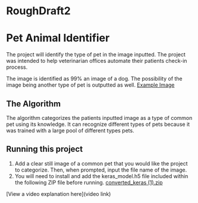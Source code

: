 # RoughDraft2
# Pet Animal Identifier

 The project will identify the type of pet in the image inputted. The project was intended to help veterinarian offices automate their patients check-in process.

The image is identified as 99% an image of a dog. The possibility of the image being another type of pet is outputted as well. [Example Image](https://user-images.githubusercontent.com/109747937/180843549-2bfac09c-418a-4045-a972-f900f5cc6303.png)

## The Algorithm
The algorithm categorizes the patients inputted image as a type of common pet using its knowledge. It can recognize different types of pets because it was trained with a large pool of different types pets.


## Running this project

1. Add a clear still image of a common pet that you would like the project to categorize. Then, when prompted, input the file name of the image. 
2. You will need to install and add the keras_model.h5 file included within the following ZIP file before running.
[converted_keras (1).zip](https://github.com/DoctorDongle/RoughDraft2/files/9183703/converted_keras.1.zip)

[View a video explanation here](video link)
